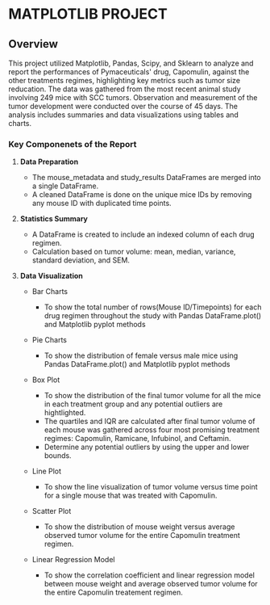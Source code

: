 # MATPLOTLIB PROJECT

## Overview
This project utilized Matplotlib, Pandas, Scipy, and Sklearn to analyze and report the performances of Pymaceuticals' drug, Capomulin, against the other treatments regimes, highlighting key metrics such as tumor size reducation. The data was gathered from the most recent animal study involving 249 mice with SCC tumors. Observation and measurement of the tumor development were conducted over the course of 45 days. 
The analysis includes summaries and data visualizations using tables and charts.

### Key Componenets of the Report
1. **Data Preparation**
   - The mouse_metadata and study_results DataFrames are merged into a single DataFrame.
   - A cleaned DataFrame is done on the unique mice IDs by removing any mouse ID with duplicated time points.
   
2. **Statistics Summary**
   - A DataFrame is created to include an indexed column of each drug regimen.
   - Calculation based on tumor volume: mean, median, variance, standard deviation, and SEM.
   
3. **Data Visualization**
    - Bar Charts
       - To show the total number of rows(Mouse ID/Timepoints) for each drug regimen throughout the study with Pandas DataFrame.plot() and Matplotlib pyplot methods
       
    - Pie Charts
        - To show the distribution of female versus male mice using Pandas DataFrame.plot() and Matplotlib pyplot methods
       
    - Box Plot
       - To show the distribution of the final tumor volume for all the mice in each treatment group and any potential outliers are hightlighted.
       - The quartiles and IQR are calculated after final tumor volume of each mouse was gathered across four most promising treatment regimes: Capomulin, Ramicane, Infubinol, and Ceftamin. 
       - Determine any potential outliers by using the upper and lower bounds.
       
    - Line Plot
       - To show the line visualization of tumor volume versus time point for a single mouse that was treated with Capomulin.

    - Scatter Plot
       - To show the distribution of mouse weight versus average observed tumor volume for the entire Capomulin treatment regimen.

    - Linear Regression Model
       - To show the correlation coefficient and linear regression model between mouse weight and average observed tumor volume for the entire Capomulin treatement regimen.
